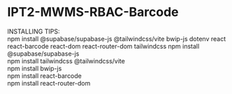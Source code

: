 # IPT2-MWMS-RBAC-Barcode

INSTALLING TIPS: <br/>
npm install @supabase/supabase-js @tailwindcss/vite bwip-js dotenv react react-barcode react-dom react-router-dom tailwindcss
npm install @supabase/supabase-js <br/>
npm install tailwindcss @tailwindcss/vite <br/>
npm install bwip-js <br/>
npm install react-barcode <br/>
npm install react-router-dom <br/>
